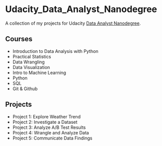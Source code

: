 # Udacity_Data_Analyst_Nanodegree

A collection of my projects for Udacity  [Data Analyst Nanodegree](https://www.udacity.com/course/data-analyst-nanodegree--nd002).

## Courses

* Introduction to Data Analysis with Python
* Practical Statistics
* Data Wrangling
* Data Visualization
* Intro to Machine Learning
* Python
* SQL
* Git & Github

## Projects

* Project 1: Explore Weather Trend
* Project 2: Investigate a Dataset
* Project 3: Analyze A/B Test Results
* Project 4: Wrangle and Analyze Data
* Project 5: Communicate Data Findings
